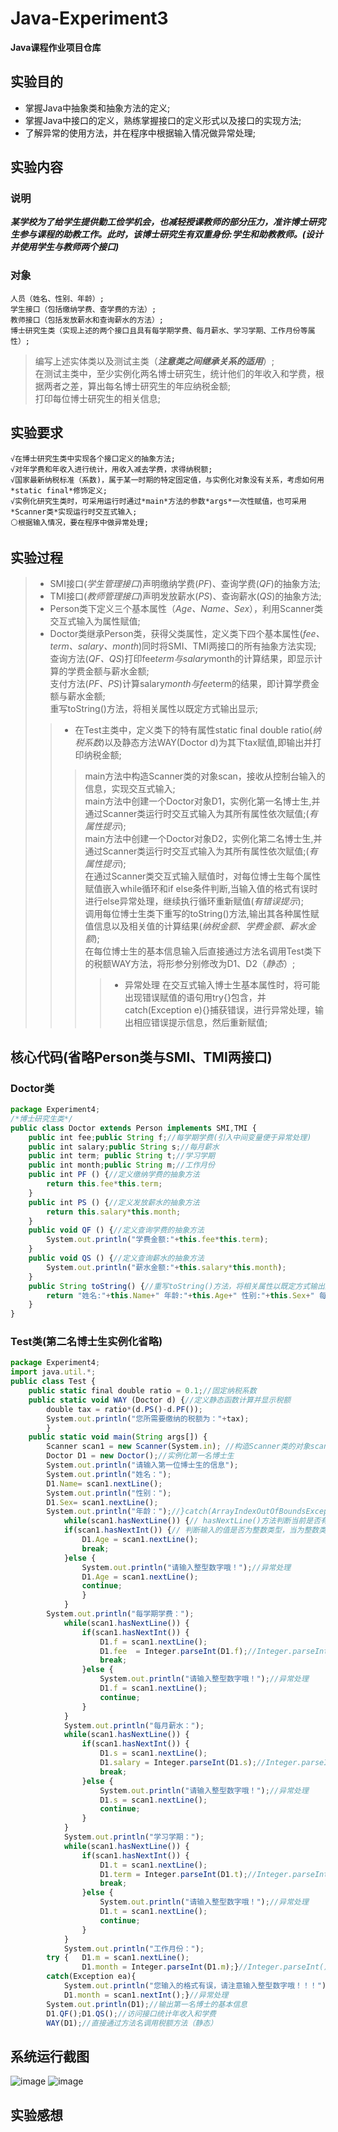 # Java-Experiment3
 **Java课程作业项目仓库**

## 实验目的
* 掌握Java中抽象类和抽象方法的定义;  
* 掌握Java中接口的定义，熟练掌握接口的定义形式以及接口的实现方法;  
* 了解异常的使用方法，并在程序中根据输入情况做异常处理;  

## 实验内容
  ### 说明
***某学校为了给学生提供勤工俭学机会，也减轻授课教师的部分压力，准许博士研究生参与课程的助教工作。此时，该博士研究生有双重身份:学生和助教教师。(设计并使用学生与教师两个接口)***
  ### 对象
    人员（姓名、性别、年龄）;  
    学生接口（包括缴纳学费、查学费的方法）;  
    教师接口（包括发放薪水和查询薪水的方法）;  
    博士研究生类（实现上述的两个接口且具有每学期学费、每月薪水、学习学期、工作月份等属性）;  
 >编写上述实体类以及测试主类（***注意类之间继承关系的适用***）;    
 >在测试主类中，至少实例化两名博士研究生，统计他们的年收入和学费，根据两者之差，算出每名博士研究生的年应纳税金额;  
 >打印每位博士研究生的相关信息;  

## 实验要求
    √在博士研究生类中实现各个接口定义的抽象方法;  
    √对年学费和年收入进行统计，用收入减去学费，求得纳税额;  
    √国家最新纳税标准（系数)，属于某一时期的特定固定值，与实例化对象没有关系，考虑如何用*static final*修饰定义;  
    √实例化研究生类时，可采用运行时通过*main*方法的参数*args*一次性赋值，也可采用*Scanner类*实现运行时交互式输入;  
    ⚪根据输入情况，要在程序中做异常处理;  

## 实验过程
>* SMI接口(*学生管理接口*)声明缴纳学费(*PF*)、查询学费(*QF*)的抽象方法;  
>* TMI接口(*教师管理接口*)声明发放薪水(*PS*)、查询薪水(*QS*)的抽象方法;  
>* Person类下定义三个基本属性（*Age、Name、Sex*），利用Scanner类交互式输入为属性赋值;      
>* Doctor类继承Person类，获得父类属性，定义类下四个基本属性(*fee、term、salary、month*)同时将SMI、TMI两接口的所有抽象方法实现;  
>查询方法(*QF、QS*)打印fee*term与salary*month的计算结果，即显示计算的学费金额与薪水金额;  
>支付方法(*PF、PS*)计算salary*month与fee*term的结果，即计算学费金额与薪水金额;  
>重写toString()方法，将相关属性以既定方式输出显示;        
>>* 在Test主类中，定义类下的特有属性static final double ratio(*纳税系数*)以及静态方法WAY(Doctor d)为其下tax赋值,即输出并打印纳税金额;    
>>>main方法中构造Scanner类的对象scan，接收从控制台输入的信息，实现交互式输入;  
>>>main方法中创建一个Doctor对象D1，实例化第一名博士生,并通过Scanner类运行时交互式输入为其所有属性依次赋值;(*有属性提示*);  
>>>main方法中创建一个Doctor对象D2，实例化第二名博士生,并通过Scanner类运行时交互式输入为其所有属性依次赋值;(*有属性提示*);   
>>>在通过Scanner类交互式输入赋值时，对每位博士生每个属性赋值嵌入while循环和if else条件判断,当输入值的格式有误时进行else异常处理，继续执行循环重新赋值(*有错误提示*);  
>>>调用每位博士生类下重写的toString()方法,输出其各种属性赋值信息以及相关值的计算结果(*纳税金额、学费金额、薪水金额*);    
>>>在每位博士生的基本信息输入后直接通过方法名调用Test类下的税额WAY方法，将形参分别修改为D1、D2（*静态*）;    
>>>>* 异常处理
>>>>在交互式输入博士生基本属性时，将可能出现错误赋值的语句用try{}包含，并catch(Exception e){}捕获错误，进行异常处理，输出相应错误提示信息，然后重新赋值;    
## 核心代码(省略Person类与SMI、TMI两接口)
### Doctor类
```javascript
package Experiment4;
/*博士研究生类*/
public class Doctor extends Person implements SMI,TMI {
	public int fee;public String f;//每学期学费(引入中间变量便于异常处理)
	public int salary;public String s;//每月薪水
	public int term; public String t;//学习学期
	public int month;public String m;//工作月份
	public int PF () {//定义缴纳学费的抽象方法
		return this.fee*this.term;
	}
	public int PS () {//定义发放薪水的抽象方法
		return this.salary*this.month;
	}
	public void QF () {//定义查询学费的抽象方法
		System.out.println("学费金额:"+this.fee*this.term);
	}
	public void QS () {//定义查询薪水的抽象方法
		System.out.println("薪水金额:"+this.salary*this.month);
	}
	public String toString() {//重写toString()方法，将相关属性以既定方式输出显示
		return "姓名:"+this.Name+" 年龄:"+this.Age+" 性别:"+this.Sex+" 每学期学费："+this.fee+" 每月薪水:"+this.salary+" 学习学期:"+this.term+" 工作月份:"+this.month;
	}
}
```
### Test类(第二名博士生实例化省略)
```javascript
package Experiment4;
import java.util.*;
public class Test {
	public static final double ratio = 0.1;//固定纳税系数
	public static void WAY (Doctor d) {//定义静态函数计算并显示税额
		double tax = ratio*(d.PS()-d.PF());
		System.out.println("您所需要缴纳的税额为："+tax);
		}
	public static void main(String args[]) {
		Scanner scan1 = new Scanner(System.in);	//构造Scanner类的对象scan，接收从控制台输入的信息，实现交互式输入
		Doctor D1 = new Doctor();//实例化第一名博士生
		System.out.println("请输入第一位博士生的信息");
		System.out.println("姓名：");
	    D1.Name= scan1.nextLine();
		System.out.println("性别：");
		D1.Sex= scan1.nextLine();
		System.out.println("年龄：");//}catch(ArrayIndexOutOfBoundsException ne) {System.out.println("未提供任何参数！！！！");}
			while(scan1.hasNextLine()) {// hasNextLine()方法判断当前是否有输入，当键盘有输入后执行循环
			if(scan1.hasNextInt()) {// 判断输入的值是否为整数类型，当为整数类型时执行循环
				D1.Age = scan1.nextLine();
				break;
			}else {
				System.out.println("请输入整型数字哦！");//异常处理
				D1.Age = scan1.nextLine();
				continue;
				}
			}
        System.out.println("每学期学费：");
        	while(scan1.hasNextLine()) {
    			if(scan1.hasNextInt()) {
    				D1.f = scan1.nextLine();
    				D1.fee  = Integer.parseInt(D1.f);//Integer.parseInt()将String型的中间变量转化为整型方便计算
    				break;
    			}else {
    				System.out.println("请输入整型数字哦！");//异常处理
    				D1.f = scan1.nextLine();
    				continue;
    			}
        	}
			System.out.println("每月薪水：");
			while(scan1.hasNextLine()) {
				if(scan1.hasNextInt()) {
					D1.s = scan1.nextLine();
					D1.salary = Integer.parseInt(D1.s);//Integer.parseInt()将String型的中间变量转化为整型方便计算
					break;
				}else {
					System.out.println("请输入整型数字哦！");//异常处理
					D1.s = scan1.nextLine();
					continue;
				}
			}
			System.out.println("学习学期：");
			while(scan1.hasNextLine()) {
    			if(scan1.hasNextInt()) {
    				D1.t = scan1.nextLine();
    				D1.term = Integer.parseInt(D1.t);//Integer.parseInt()将String型的中间变量转化为整型方便计算
    				break;
    			}else {
    				System.out.println("请输入整型数字哦！");//异常处理
    				D1.t = scan1.nextLine();
    				continue;
    			}
        	}
			System.out.println("工作月份：");
    	try	{	D1.m = scan1.nextLine();
    			D1.month = Integer.parseInt(D1.m);}//Integer.parseInt()将String型的中间变量转化为整型方便计算
	    catch(Exception ea){
	    	System.out.println("您输入的格式有误，请注意输入整型数字哦！！！");
	    	D1.month = scan1.nextInt();}//异常处理	
    	System.out.println(D1);//输出第一名博士的基本信息
		D1.QF();D1.QS();//访问接口统计年收入和学费
		WAY(D1);//直接通过方法名调用税额方法（静态）
```
## 系统运行截图
![image](https://github.com/daladida/Java-Experiment3/blob/main/images/%E5%AE%9E%E9%AA%8C%EF%BC%88%E4%B8%89%EF%BC%89%E8%BF%90%E8%A1%8C%E7%BB%93%E6%9E%9C-1.png)
![image](https://github.com/daladida/Java-Experiment3/blob/main/images/%E5%AE%9E%E9%AA%8C%EF%BC%88%E4%B8%89%EF%BC%89%E8%BF%90%E8%A1%8C%E7%BB%93%E6%9E%9C-1.png)
## 实验感想
